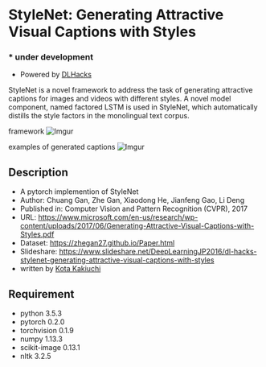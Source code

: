 # StyleNet: Generating Attractive Visual Captions with Styles

### * under development
- Powered by [DLHacks](http://deeplearning.jp/hacks/)

StyleNet is a novel framework to address the task of generating attractive captions for images and videos with different styles. A novel model component, named factored LSTM is used in StyleNet, which automatically distills the style factors in the monolingual text corpus.

framework
![Imgur](https://i.imgur.com/G5ZTvwB.png)

examples of generated captions
![Imgur](https://i.imgur.com/aUJXKEo.png)

## Description
- A pytorch implemention of StyleNet
- Author: Chuang Gan, Zhe Gan, Xiaodong He, Jianfeng Gao, Li Deng
- Published in: Computer Vision and Pattern Recognition (CVPR), 2017
- URL:  https://www.microsoft.com/en-us/research/wp-content/uploads/2017/06/Generating-Attractive-Visual-Captions-with-Styles.pdf
- Dataset: https://zhegan27.github.io/Paper.html
- Slideshare: https://www.slideshare.net/DeepLearningJP2016/dl-hacks-stylenet-generating-attractive-visual-captions-with-styles
- written by [Kota Kakiuchi](https://github.com/kacky24)

## Requirement
- python 3.5.3
- pytorch 0.2.0
- torchvision 0.1.9
- numpy 1.13.3
- scikit-image 0.13.1
- nltk 3.2.5
